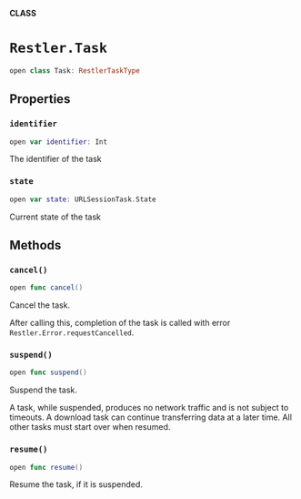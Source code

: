 **CLASS**

# `Restler.Task`

```swift
open class Task: RestlerTaskType
```

## Properties
### `identifier`

```swift
open var identifier: Int
```

The identifier of the task

### `state`

```swift
open var state: URLSessionTask.State
```

Current state of the task

## Methods
### `cancel()`

```swift
open func cancel()
```

Cancel the task.

After calling this, completion of the task is called with error `Restler.Error.requestCancelled`.

### `suspend()`

```swift
open func suspend()
```

Suspend the task.

A task, while suspended, produces no network traffic and is not subject to timeouts.
A download task can continue transferring data at a later time. All other tasks must start over when resumed.

### `resume()`

```swift
open func resume()
```

Resume the task, if it is suspended.
